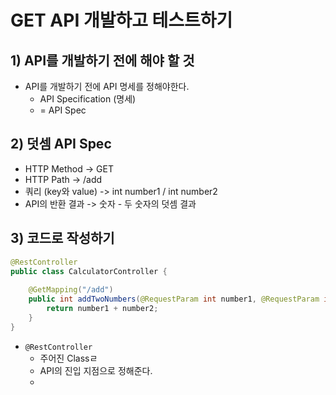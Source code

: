 # GET API 개발하고 테스트하기
## 1) API를 개발하기 전에 해야 할 것
- API를 개발하기 전에 API 명세를 정해야한다.
	- API Specification (명세)
	- = API Spec

## 2) 덧셈 API Spec
- HTTP Method -> GET
- HTTP Path -> /add
- 쿼리 (key와 value) -> int number1 / int number2
- API의 반환 결과 -> 숫자 - 두 숫자의 덧셈 결과

## 3) 코드로 작성하기
```java
@RestController  
public class CalculatorController {  
      
    @GetMapping("/add")  
    public int addTwoNumbers(@RequestParam int number1, @RequestParam int number2) {  
        return number1 + number2;  
    }  
}
```
- `@RestController`
	- 주어진 Classㄹ
	- API의 진입 지점으로 정해준다.
	- 